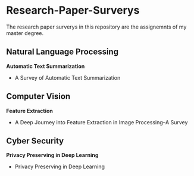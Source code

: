 # Research-Paper-Surverys

The research paper surverys in this repository are the assignemnts of my master degree.

## Natural Language Processing
**Automatic Text Summarization**
* A Survey of Automatic Text Summarization

## Computer Vision
**Feature Extraction**
* A Deep Journey into Feature Extraction in Image Processing–A Survey

## Cyber Security
**Privacy Preserving in Deep Learning**
* Privacy Preserving in Deep Learning


